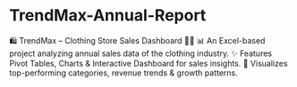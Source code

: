 # TrendMax-Annual-Report
🛍️ TrendMax – Clothing Store Sales Dashboard 👕👗 📊 An Excel-based project analyzing annual sales data of the clothing industry. ✨ Features Pivot Tables, Charts &amp; Interactive Dashboard for sales insights. 🚀 Visualizes top-performing categories, revenue trends &amp; growth patterns.
